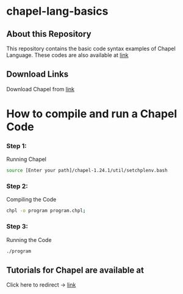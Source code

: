 # chapel-lang-basics

## About this Repository
This repository contains the basic code syntax examples of Chapel Language. These codes are also available at [link](http://faculty.knox.edu/dbunde/teaching/chapel/tutorial-1.9.html#About%20this%20Tutorial)

## Download Links 
Download Chapel from [link](https://chapel-lang.org/download.html)


# How to compile and run a Chapel Code

### Step 1:

Running Chapel

```bash
source [Enter your path]/chapel-1.24.1/util/setchplenv.bash
``` 

### Step 2:

Compiling the Code

```bash
chpl -o program program.chpl;
```

### Step 3:

Running the Code

```bash
./program
```

## Tutorials for Chapel are available at 

Click here to redirect -> [link](https://sites.google.com/lbl.gov/cs267-spr2021)